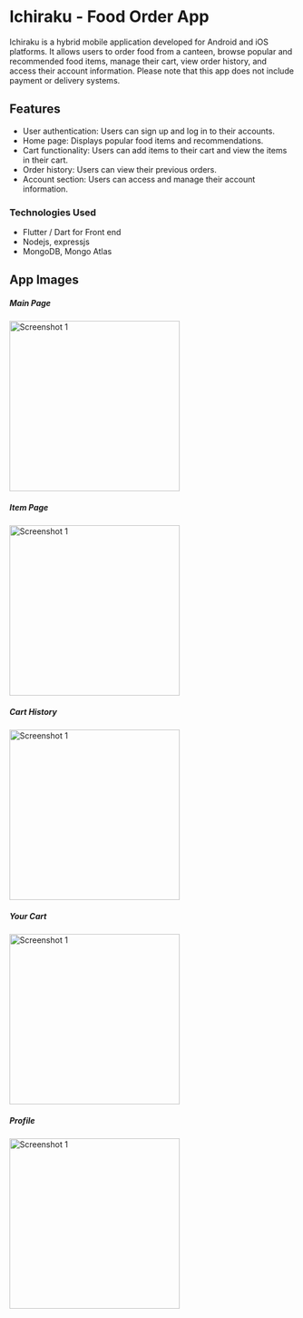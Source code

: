 # Ichiraku - Food Order App

Ichiraku is a hybrid mobile application developed for Android and iOS platforms. It allows users to order food from a canteen, browse popular and recommended food items, manage their cart, view order history, and access their account information. Please note that this app does not include payment or delivery systems.

## Features

- User authentication: Users can sign up and log in to their accounts.
- Home page: Displays popular food items and recommendations.
- Cart functionality: Users can add items to their cart and view the items in their cart.
- Order history: Users can view their previous orders.
- Account section: Users can access and manage their account information.

### Technologies Used
- Flutter / Dart for Front end
- Nodejs, expressjs
- MongoDB, Mongo Atlas

## App Images

##### Main Page
<img src="/screenshots/Screenshot_20230630-234137.png" alt="Screenshot 1" width="300px">

##### Item Page
<img src="/screenshots/Screenshot_20230630-234145.png" alt="Screenshot 1" width="300px">

##### Cart History
<img src="/screenshots/Screenshot_20230630-234154.png" alt="Screenshot 1" width="300px">

##### Your Cart
<img src="/screenshots/Screenshot_20230630-234207.png" alt="Screenshot 1" width="300px">

##### Profile
<img src="/screenshots/Screenshot_20230630-234158.png" alt="Screenshot 1" width="300px">
